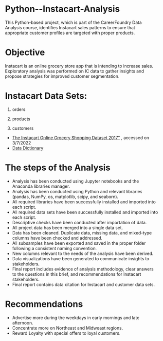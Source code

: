 # Python--Instacart-Analysis 
This Python-based project, which is part of the CareerFoundry Data Analysis course, identifies Instacart sales patterns to ensure that appropriate customer profiles are targeted with proper products.

# Objective
Instacart is an online grocery store app that is intending to increase sales. Exploratory analysis was performed on IC data to gather insights and propose strategies for improved customer segmentation.

# Instacart Data Sets: 
  1. orders
   
  1. products
  
  1. customers
- [The Instacart Online Grocery Shopping Dataset 2017”](https://www.instacart.com/datasets/grocery-shopping-2017)   , accessed on 3/7/2022
- [Data Dictionary](https://gist.github.com/jeremystan/c3b39d947d9b88b3ccff3147dbcf6c6b)

# The steps of the Analysis 

- Analysis has been conducted using Jupyter notebooks and the Anaconda libraries manager.
- Analysis has been conducted using Python and relevant libraries (pandas, NumPy, os, matplotlib, scipy, and seaborn).
- All required libraries have been successfully installed and imported into each script.
- All required data sets have been successfully installed and imported into each script.
- Descriptive checks have been conducted after importation of data.
- All project data has been merged into a single data set.
- Data has been cleaned. Duplicate data, missing data, and mixed-type columns have been checked and addressed.
- All subsamples have been exported and saved in the proper folder following a consistent naming convention.
- New columns relevant to the needs of the analysis have been derived.
- Data visualizations have been generated to communicate insights to stakeholders. 
- Final report includes evidence of analysis methodology, clear answers to the questions in this brief, and recommendations for Instacart stakeholders.
- Final report contains data citation for Instacart and customer data sets.

# Recommendations 

- Advertise more during the weekdays in early mornings and late afternoon.
- Concentrate more on Northeast and Midweast regions.
- Reward Loyalty with special offers to loyal customers.
